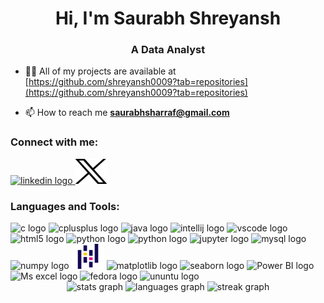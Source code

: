 <h1 align="center">Hi, I'm Saurabh Shreyansh</h1>
<h3 align="center"><b><b>  A Data Analyst </b> </b> </h3>

- 👨‍💻 All of my projects are available at [https://github.com/shreyansh0009?tab=repositories](https://github.com/shreyansh0009?tab=repositories)

- 📫 How to reach me **saurabhsharraf@gmail.com**

<h3 align="left">Connect with me:</h3>
<p align="left">
<a href="https://https://www.linkedin.com/in/saurabh-shreyansh-223749260/" target="_blank">
    <img src="https://raw.githubusercontent.com/maurodesouza/profile-readme-generator/master/src/assets/icons/social/linkedin/default.svg" width="52" height="40" alt="linkedin logo"  />
  </a>
   <a href="https://www.twitter.com/SaurabhShreyan1" target="_blank">
    <img src="https://github.com/devicons/devicon/blob/v2.15.1/icons/twitter/twitter-original.svg" width="52" height="40" alt="twitter logo"  /> 
   </a>
<!--   <a href="https://discord.gg/bEwq8mYp" target="_blank">
    <img src="https://raw.githubusercontent.com/maurodesouza/profile-readme-generator/master/src/assets/icons/social/discord/default.svg" width="52" height="40" alt="discord logo"  />
  </a>  -->
<!--   <a href="https://stackoverflow.com/users/19456574/chhavi-sharma" target="_blank">
    <img src="https://raw.githubusercontent.com/maurodesouza/profile-readme-generator/master/src/assets/icons/social/stackoverflow/default.svg" width="52" height="40" alt="stackoverflow logo"  /> -->
  </a>

</p>

</p>

<h3 align="left">Languages and Tools:</h3>

<div align="left">
  <img src="https://cdn.jsdelivr.net/gh/devicons/devicon/icons/c/c-original.svg" height="40" width="52" alt="c logo"  /> 
    <img src="https://cdn.jsdelivr.net/gh/devicons/devicon/icons/cplusplus/cplusplus-original.svg" height="40" width="52" alt="cplusplus logo"  />
    <img src="https://cdn.jsdelivr.net/gh/devicons/devicon/icons/java/java-original.svg" height="40" width="52" alt="java logo"  />
     <img src="https://cdn.jsdelivr.net/gh/devicons/devicon/icons/intellij/intellij-original.svg" height="40" width="52" alt="intellij logo"  />
     <img src="https://cdn.jsdelivr.net/gh/devicons/devicon/icons/vscode/vscode-original.svg" height="40" width="52" alt="vscode logo"  />
    <img src="https://cdn.freebiesupply.com/logos/large/2x/eclipse-11-logo-png-transparent.png" height="40" width="52" alt="html5 logo"  />
     <img src="https://cdn.jsdelivr.net/gh/devicons/devicon/icons/python/python-original.svg" height="40" width="52" alt="python logo"  />
     <img src="https://docs.anaconda.com/_static/Anaconda_Icon.png" height="40" width="52" alt="python logo"  />
      <img src="https://cdn.jsdelivr.net/gh/devicons/devicon/icons/jupyter/jupyter-original.svg" height="40" width="52" alt="jupyter logo"  />
        <img src="https://cdn.jsdelivr.net/gh/devicons/devicon/icons/mysql/mysql-original.svg" height="40" width="52" alt="mysql logo"  />
    
  <img src="https://cdn.jsdelivr.net/gh/devicons/devicon/icons/numpy/numpy-original.svg" height="40" width="52" alt="numpy logo"  />

   <img src="https://github.com/devicons/devicon/blob/v2.16.0/icons/pandas/pandas-original.svg" height="40" width="52" alt="pandas logo"  />

  <img src="https://seeklogo.com/images/M/matplotlib-logo-7676870AC0-seeklogo.com.png" height="40" width="52" alt="matplotlib logo"  />
  <img src="https://vectorseek.com/wp-content/uploads/2023/12/seaborn-Logo-Vector.svg-.png" height="40" width="52" alt="seaborn logo"  />
 

   <img src="https://logohistory.net/wp-content/uploads/2023/05/Power-BI-Logo-2016.png" height="40" width="52" alt="Power BI logo"  />

<img src="https://1000logos.net/wp-content/uploads/2020/08/Microsoft-Excel-Logo.jpg" height="40" width="52" alt="Ms excel logo"  />
 
<img src="https://www.logolynx.com/images/logolynx/86/868ec8c8f17eb70359a9aef60dbf8928.png" height="40" width="52" alt="fedora logo"  />
 
<img src="https://logos-download.com/wp-content/uploads/2016/02/Ubuntu.png" height="40" width="52" alt="ununtu logo"  />
 
</div>


<div align="center">
  <img src="https://github-readme-stats.vercel.app/api?username=shreyansh0009&hide_title=false&hide_rank=false&show_icons=true&include_all_commits=true&count_private=true&disable_animations=false&theme=dracula&locale=en&hide_border=false&order=1" height="150" alt="stats graph"  />
  <img src="https://github-readme-stats.vercel.app/api/top-langs?username=shreyansh0009&locale=en&hide_title=false&layout=compact&card_width=320&langs_count=5&theme=dracula&hide_border=false&order=2" height="150" alt="languages graph"  />
  <img src="https://streak-stats.demolab.com?user=shreyansh0009&locale=en&mode=daily&theme=dracula&hide_border=false&border_radius=5&order=3" height="150" alt="streak graph"  />
</div>

